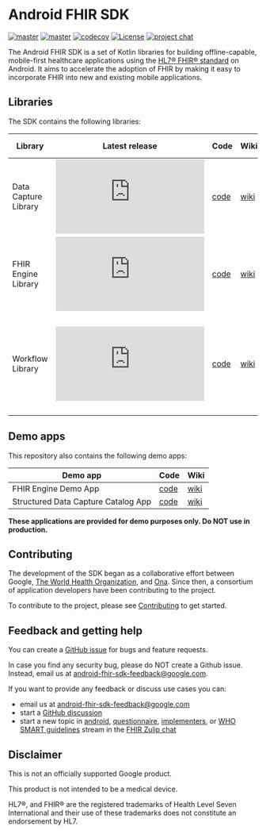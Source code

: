 # Android FHIR SDK

[![master](https://github.com/google/android-fhir/actions/workflows/build.yml/badge.svg?branch=master)](https://github.com/google/android-fhir/actions/workflows/build.yml) [![master](https://storage.googleapis.com/android-fhir-build-badges/build.svg)](https://storage.googleapis.com/android-fhir-build-badges/build.html) [![codecov](https://codecov.io/gh/google/android-fhir/branch/master/graph/badge.svg?token=PDSC4WRDTQ)](https://codecov.io/gh/google/android-fhir/branch/master) [![License](https://img.shields.io/badge/License-Apache_2.0-blue.svg)](https://opensource.org/licenses/Apache-2.0) [![project chat](https://img.shields.io/badge/zulip-join_chat-brightgreen.svg)](https://chat.fhir.org/#narrow/stream/276344-android)

The Android FHIR SDK is a set of Kotlin libraries for building offline-capable, mobile-first
healthcare applications using the [HL7® FHIR® standard](https://www.hl7.org/fhir/) on Android. It
aims to accelerate the adoption of FHIR by making it easy to incorporate FHIR into new and existing
mobile applications.

## Libraries

The SDK contains the following libraries:

| Library              | Latest release                                                                                                                                                                                                                    | Code                                                                  | Wiki                                                                                | Min SDK                    | Summary                                                                                                                                                    |
| -------------------- | --------------------------------------------------------------------------------------------------------------------------------------------------------------------------------------------------------------------------------- | --------------------------------------------------------------------- | ----------------------------------------------------------------------------------- |----------------------------|------------------------------------------------------------------------------------------------------------------------------------------------------------|
| Data Capture Library | [![Google Maven](https://badgen.net/maven/v/metadata-url/dl.google.com/dl/android/maven2/com/google/android/fhir/data-capture/maven-metadata.xml)](https://maven.google.com/web/index.html?#com.google.android.fhir:data-capture) | [code](https://github.com/google/android-fhir/tree/master/datacapture)| [wiki](https://github.com/google/android-fhir/wiki/Structured-Data-Capture-Library) | Android 7.0 (API level 24) | Collect, validate, and process healthcare data on Android                                                                                                  |
| FHIR Engine Library  | [![Google Maven](https://badgen.net/maven/v/metadata-url/dl.google.com/dl/android/maven2/com/google/android/fhir/engine/maven-metadata.xml)](https://maven.google.com/web/index.html?#com.google.android.fhir:engine)             | [code](https://github.com/google/android-fhir/tree/master/engine)     | [wiki](https://github.com/google/android-fhir/wiki/FHIR-Engine-Library)             | Android 7.0 (API level 24) | Store and manage FHIR resources locally on Android and synchronize with FHIR server                                                                        |
| Workflow Library     | [![Google Maven](https://badgen.net/maven/v/metadata-url/dl.google.com/dl/android/maven2/com/google/android/fhir/workflow/maven-metadata.xml)](https://maven.google.com/web/index.html?#com.google.android.fhir:workflow)         | [code](https://github.com/google/android-fhir/tree/master/workflow)   | [wiki](https://github.com/google/android-fhir/wiki/Workflow-Library)                | Android 8.0 (API level 26) | Provide decision support and analytics in clinical workflow on Android including implementation of specific FHIR operations ($measure_evaluate and $apply) |

## Demo apps

This repository also contains the following demo apps:

| Demo app                            | Code                                                               | Wiki                                                                                            |
| ----------------------------------- | ------------------------------------------------------------------ | ----------------------------------------------------------------------------------------------- |
| FHIR Engine Demo App                | [code](https://github.com/google/android-fhir/tree/master/demo)    | [wiki](https://github.com/google/android-fhir/wiki/FHIR-Engine-Library#demo-app)                |
| Structured Data Capture Catalog App | [code](https://github.com/google/android-fhir/tree/master/catalog) | [wiki](https://github.com/google/android-fhir/wiki/Structured-Data-Capture-Library#catalog-app) |

**These applications are provided for demo purposes only. Do NOT use in production.**

## Contributing

The development of the SDK began as a collaborative effort between Google, [The World Health Organization](https://www.who.int/), and [Ona](https://ona.io/). Since then, a consortium of application developers have been contributing to the project.

To contribute to the project, please see [Contributing](https://github.com/google/android-fhir/wiki/Contributing) to get started.

## Feedback and getting help

You can create a [GitHub issue](https://github.com/google/android-fhir/issues) for bugs and feature requests.

In case you find any security bug, please do NOT create a Github issue. Instead, email us at <android-fhir-sdk-feedback@google.com>.

If you want to provide any feedback or discuss use cases you can: 
* email us at <android-fhir-sdk-feedback@google.com>
* start a [GitHub discussion](https://github.com/google/android-fhir/discussions)
* start a new topic in [android](https://chat.fhir.org/#narrow/stream/276344-android), [questionnaire](https://chat.fhir.org/#narrow/stream/179255-questionnaire), [implementers](https://chat.fhir.org/#narrow/stream/179166-implementers), or [WHO SMART guidelines](https://chat.fhir.org/#narrow/stream/310477-who-smart-guidelines) stream in the [FHIR Zulip chat](https://chat.fhir.org/)

## Disclaimer

This is not an officially supported Google product.

This product is not intended to be a medical device.

HL7®, and FHIR® are the registered trademarks of Health Level Seven International and their use of
these trademarks does not constitute an endorsement by HL7.
